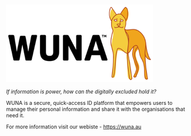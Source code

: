 <img alt="Wuna ID dingo logo" src="./wuna-new-logo.svg" width="400" />

*If information is power, how can the digitally excluded hold it?*

WUNA is a secure, quick-access ID platform that empowers users to manage their personal information and share it with the organisations that need it.

For more information visit our webiste - https://wuna.au